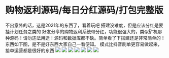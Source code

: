 # 购物返利源码/每日分红源码/打包完整版

不出意外的话，这是2021年的东西了，看着玩吧
搭建没难度，但是应该分红是要挂计划任务之类的
好友分享的购物返利系统带分红，功能很强大的，类似矿机那种源码！请勿违法用途！源码和数据库都不缺。简单看了下搭建还是非常简单的！
东西如下图，是不是好东西大家自己一看便知。
模式比抖音刷单更容易做起来，接单运营都是很好的东西
[![](https://wukongymw.com/wp-content/uploads/2023/04/1682525840-25077891bbbcbc5.webp)](https://wukongymw.com/wp-content/uploads/2023/04/1682525840-25077891bbbcbc5.webp)
[![](https://wukongymw.com/wp-content/uploads/2023/04/1682525839-9ad2e313336d521.webp)](https://wukongymw.com/wp-content/uploads/2023/04/1682525839-9ad2e313336d521.webp)
[![](https://wukongymw.com/wp-content/uploads/2023/04/1682525838-5795fa7e5d735df.webp)](https://wukongymw.com/wp-content/uploads/2023/04/1682525838-5795fa7e5d735df.webp)
[![](https://wukongymw.com/wp-content/uploads/2023/04/1682525837-8236fa9c307b4f9.webp)](https://wukongymw.com/wp-content/uploads/2023/04/1682525837-8236fa9c307b4f9.webp)
[![](https://wukongymw.com/wp-content/uploads/2023/04/1682525836-ce367e4d782a513.webp)](https://wukongymw.com/wp-content/uploads/2023/04/1682525836-ce367e4d782a513.webp)
[![](https://wukongymw.com/wp-content/uploads/2023/04/1682525835-b996bedb5262950.webp)](https://wukongymw.com/wp-content/uploads/2023/04/1682525835-b996bedb5262950.webp)
[![](https://wukongymw.com/wp-content/uploads/2023/04/1682525834-acba59780cff239.webp)](https://wukongymw.com/wp-content/uploads/2023/04/1682525834-acba59780cff239.webp)